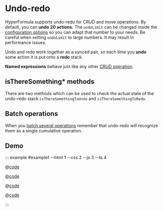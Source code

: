 # Undo-redo

HyperFormula supports undo-redo for CRUD and move operations.
By default, you can **undo 20 actions.** The `undoLimit` can be changed
inside the [configuration options](configuration-options.md) so you
can adapt that number to your needs. Be careful when setting
`undoLimit` to large numbers. It may result in performance issues.

Undo and redo work together as a synced pair, so each time you
**undo** some action it is put onto a **redo** stack.

**Named expressions** behave just like any other
[CRUD operation](basic-operations).

## isThereSomething* methods

There are two methods which can be used to check the actual state
of the undo-redo stack:`isThereSomethingToUndo` and
`isThereSomethingToRedo`.

## Batch operations

When you [batch several operations](batch-operations.md) remember
that undo-redo will recognize them as a single cumulative operation.

## Demo

::: example #example1 --html 1 --css 2 --js 3 --ts 4

@[code](@/docs/examples/undo-redo/example1.html)

@[code](@/docs/examples/undo-redo/example1.css)

@[code](@/docs/examples/undo-redo/example1.js)

@[code](@/docs/examples/undo-redo/example1.ts)

:::
